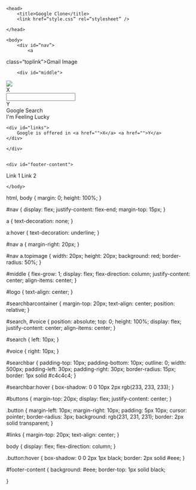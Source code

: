 <!DOCTYPE html>
<html>

	<head>
		<title>Google Clone</title>
		<link href=“style.css” rel=“stylesheet” />

	</head>

	<body>
		<div id=“nav”>
			<a 
class=“toplink”>Gmail</a> 
			<a 
class=“toplink”>Image</a> 
			<a 
class=“topimage”> </a> 
		</div> 

		<div id="middle">

<div id="logo">
	<img src="https://www.google.com/images/branding/googlelogo/1x/googlelogo_color_272x92dp.png" />
</div>

<div id="searchbarcontainer">
	<div id="search">X</div>
	<input id="searchbar" type="text">
		<div id="voice">Y</div>


</div>

<div id="buttons">
<div class="button">
Google Search
</div>
	</div>
	<div class="button">
I'm Feeling Lucky
</div>


	<div id="links">
		Google is offered in <a href="">X</a> <a href="">Y</a>
	</div>

	</div>


	<div id="footer-content">
<a>Link 1</a>
<a>Link 2</a>
</div>

	</body>

</html>
html, body {
	margin: 0;
	height: 100%;
}

#nav {
	display: flex;
	justify-content: flex-end;
	margin-top: 15px;
}

a {
	text-decoration: none;
}

a:hover {
	text-decoration: underline;
}

#nav a {
	margin-right: 20px; 
}

#nav a.topimage {
	width: 20px;
	height: 20px;
	background: red;
	border-radius: 50%;
}

#middle {
	flex-grow: 1;
	display: flex;
	flex-direction: column;
	justify-content: center;
	align-items: center;
}

#logo {
	text-align: center;
}

#searchbarcontainer {
	margin-top: 20px;
	text-align: center;
	position: relative;
}

#search, #voice {
	position: absolute;
	top: 0;
	height: 100%;
	display: flex;
	justify-content: center;
	align-items: center;
}

#search {
	left: 10px;
}

#voice {
	right: 10px;
}

#searchbar {
	padding-top: 10px;
	padding-bottom: 10px;
	outline: 0;
	width: 500px;
	padding-left: 30px;
	padding-right: 30px;
	border-radius: 15px;
	border: 1px solid #c4c4c4;
}

#searchbar:hover {
	box-shadow: 0 0 10px 2px rgb(233, 233, 233);
}

#buttons {
	margin-top: 20px;
	display: flex;
	justify-content: center;
}

.button {
	margin-left: 10px;
	margin-right: 10px;
	padding: 5px 10px;
	cursor: pointer;
	border-radius: 3px;
	background: rgb(231, 231, 231);
	border: 2px solid transparent;
}

#links {
	margin-top: 20px;
	text-align: center;
}

body {
	display: flex;
	flex-direction: column;
}

.button:hover {
	box-shadow: 0 0 2px 1px black;
	border: 2px solid #eee;
}

#footer-content {
	background: #eee;
	border-top: 1px solid black;

}
